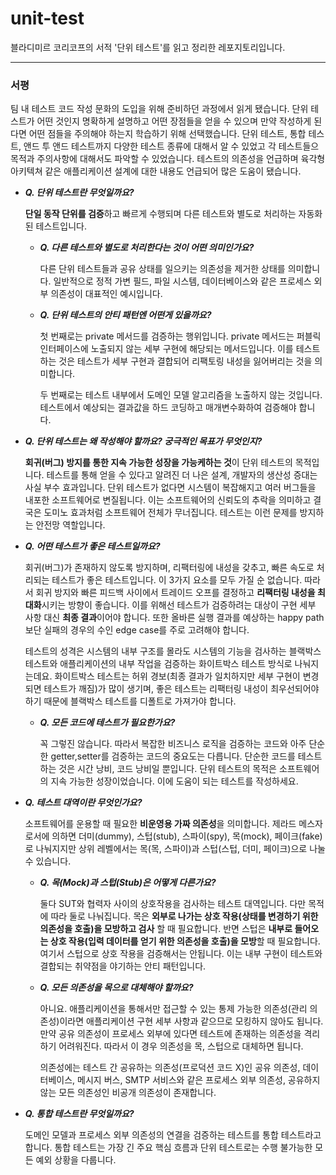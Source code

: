 # unit-test
블라디미르 코리코프의 서적 '단위 테스트'를 읽고 정리한 레포지토리입니다.

---

### 서평

팀 내 테스트 코드 작성 문화의 도입을 위해 준비하던 과정에서 읽게 됐습니다. 단위 테스트가 어떤 것인지 명확하게 설명하고 어떤 장점들을 얻을 수 있으며 만약 작성하게 된다면 어떤 점들을 주의해야 하는지 학습하기 위해 선택했습니다. 단위 테스트, 통합 테스트, 앤드 투 앤드 테스트까지 다양한 테스트 종류에 대해서 알 수 있었고 각 테스트들으 목적과 주의사항에 대해서도 파악할 수 있었습니다. 테스트의 의존성을 언급하며 육각형 아키텍쳐 같은 애플리케이션 설계에 대한 내용도 언급되어 많은 도움이 됐습니다.

- ***Q. 단위 테스트란 무엇일까요?***

    **단일 동작 단위를 검증**하고 빠르게 수행되며 다른 테스트와 별도로 처리하는 자동화된 테스트입니다.
    
    - ***Q. 다른 테스트와 별도로 처리한다는 것이 어떤 의미인가요?***
    
        다른 단위 테스트들과 공유 상태를 일으키는 의존성을 제거한 상태를 의미합니다. 일반적으로 정적 가변 필드, 파일 시스템, 데이터베이스와 같은 프로세스 외부 의존성이 대표적인 예시입니다.
        
    - ***Q. 단위 테스트의 안티 패턴엔 어떤게 있을까요?***
    
        첫 번째로는 private 메서드를 검증하는 행위입니다. private 메서드는 퍼블릭 인터페이스에 노출되지 않는 세부 구현에 해당되는 메서드입니다. 이를 테스트하는 것은 테스트가 세부 구현과 결합되어 리팩토링 내성을 잃어버리는 것을 의미합니다.
        
        두 번째로는 테스트 내부에서 도메인 모델 알고리즘을 노출하지 않는 것입니다. 테스트에서 예상되는 결과값을 하드 코딩하고 매개변수화하여 검증해야 합니다.
        

- ***Q. 단위 테스트는 왜 작성해야 할까요? 궁극적인 목표가 무엇인지?***

    **회귀(버그) 방지를 통한 지속 가능한 성장을 가능케하는 것**이 단위 테스트의 목적입니다. 테스트를 통해 얻을 수 있다고 알려진 더 나은 설계, 개발자의 생산성 증대는 사실 부수 효과입니다. 단위 테스트가 없다면 시스템이 복잡해지고 여러 버그들을 내포한 소프트웨어로 변질됩니다. 이는 소프트웨어의 신뢰도의 추락을 의미하고 결국은 도미노 효과처럼 소프트웨어 전체가 무너집니다. 테스트는 이런 문제를 방지하는 안전망 역할입니다.
    
- ***Q. 어떤 테스트가 좋은 테스트일까요?***
    
    회귀(버그)가 존재하지 않도록 방지하며, 리팩터링에 내성을 갖추고, 빠른 속도로 처리되는 테스트가 좋은 테스트입니다. 이 3가지 요소를 모두 가질 순 없습니다. 따라서 회귀 방지와 빠른 피드백 사이에서 트레이드 오프를 결정하고 **리팩터링 내성을 최대화**시키는 방향이 좋습니다. 이를 위해선 테스트가 검증하려는 대상이 구현 세부 사항 대신 **최종 결과**이어야  합니다. 또한 올바른 실행 결과를 예상하는 happy path보단 실패의 경우의 수인 edge case를 주로 고려해야 합니다.
        
    테스트의 성격은 시스템의 내부 구조를 몰라도 시스템의 기능을 검사하는 블랙박스 테스트와 애플리케이션의 내부 작업을 검증하는 화이트박스 테스트 방식로 나눠지는데요. 화이트박스 테스트는 허위 경보(최종 결과가 일치하지만 세부 구현이 변경되면 테스트가 깨짐)가 많이 생기며, 좋은 테스트는 리팩터링 내성이 최우선되어야 하기 때문에 블랙박스 테스트를 디폴트로 가져가야 합니다.
        
    - ***Q. 모든 코드에 테스트가 필요한가요?***
    
        꼭 그렇진 않습니다. 따라서 복잡한 비즈니스 로직을 검증하는 코드와 아주 단순한 getter,setter를 검증하는 코드의 중요도는 다릅니다. 단순한 코드를 테스트하는 것은 시간 낭비, 코드 낭비일 뿐입니다. 단위 테스트의 목적은 소프트웨어의 지속 가능한 성장이었습니다. 이에 도움이 되는 테스트를 작성하세요.
        
- ***Q. 테스트 대역이란 무엇인가요?***

    소프트웨어를 운용할 때 필요한 **비운영용 가짜 의존성**을 의미합니다. 제라드 메스자로서에 의하면 더미(dummy), 스텁(stub), 스파이(spy), 목(mock), 페이크(fake)로 나눠지지만 상위 레벨에서는 목(목, 스파이)과 스텁(스텁, 더미, 페이크)으로 나눌 수 있습니다.
        
    - ***Q. 목(Mock)과 스텁(Stub)은 어떻게 다른가요?***

        둘다 SUT와 협력자 사이의 상호작용을 검사하는 테스트 대역입니다. 다만 목적에 따라 둘로 나눠집니다. 목은 **외부로 나가는 상호 작용(상태를 변경하기 위한 의존성을 호출)을 모방하고 검사** 할 때 필요합니다. 반면 스텁은 **내부로 들어오는 상호 작용(입력 데이터를 얻기 위한 의존성을 호출)을 모방**할 때 필요합니다. 여기서 스텁으로 상호 작용을 검증해서는 안됩니다. 이는 내부 구현이 테스트와 결합되는 취약점을 야기하는 안티 패턴입니다.
    
    - ***Q. 모든 의존성을 목으로 대체해야 할까요?***
    
        아니요. 애플리케이션을 통해서만 접근할 수 있는 통제 가능한 의존성(관리 의존성)이라면 애플리케이션 구현 세부 사항과 같으므로 모킹하지 않아도 됩니다. 만약 공유 의존성이 프로세스 외부에 있다면 테스트에 존재하는 의존성을 격리하기 어려워진다. 따라서 이 경우 의존성을 목, 스텁으로 대체하면 됩니다.
        
        의존성에는 테스트 간 공유하는 의존성(프로덕션 코드 X)인 공유 의존성, 데이터베이스, 메시지 버스, SMTP 서비스와 같은 프로세스 외부 의존성, 공유하지 않는 모든 의존성인 비공개 의존성이 존재합니다.    
        
- ***Q. 통합 테스트란 무엇일까요?***

    도메인 모델과 프로세스 외부 의존성의 연결을 검증하는 테스트를 통합 테스트라고 합니다. 통합 테스트는 가장 긴 주요 핵심 흐름과 단위 테스트로는 수행 불가능한 모든 예외 상황을 다룹니다.
        
